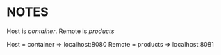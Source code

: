 # NOTES

Host is _container_. Remote is _products_

Host   = container  => localhost:8080
Remote = products   => localhost:8081